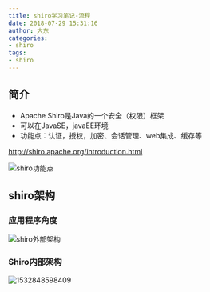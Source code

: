 ```yaml
---
title: shiro学习笔记-流程
date: 2018-07-29 15:31:16
author: 大东
categories:
- shiro
tags:
- shiro
---
```




<!-- more -->

## 简介



- Apache Shiro是Java的一个安全（权限）框架
- 可以在JavaSE，javaEE环境
- 功能点：认证，授权，加密、会话管理、web集成、缓存等

http://shiro.apache.org/introduction.html

![shiro功能点](http://ou02tuh60.bkt.clouddn.com/shiro/shiro%E5%8A%9F%E8%83%BD%E7%82%B9.png)

## shiro架构

### 应用程序角度

![shiro外部架构](http://ou02tuh60.bkt.clouddn.com/shiro/shiro%E5%A4%96%E9%83%A8%E6%9E%B6%E6%9E%84.png)

### Shiro内部架构

![1532848598409](http://ou02tuh60.bkt.clouddn.com/shiro/shiro%E5%86%85%E9%83%A8%E6%9E%B6%E6%9E%84.png)

